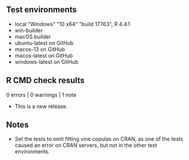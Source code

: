 ## Test environments
* local  "Windows" "10 x64" "build 17763",  R 4.4.1
* win-builder
* macOS builder
* ubuntu-latest on GitHub
* macos-13 on GitHub
* macos-latest on GitHub
* windows-latest on GitHub

## R CMD check results

0 errors | 0 warnings | 1 note

* This is a new release.

## Notes

* Set the tests to omit fitting vine copulas on CRAN, as one of the tests caused an error on CRAN servers, but not in the other test environments.
